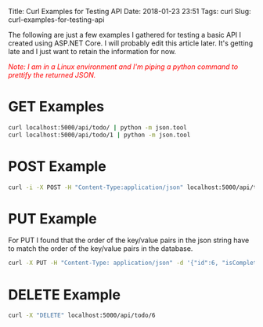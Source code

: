 Title: Curl Examples for Testing API
Date: 2018-01-23 23:51
Tags: curl
Slug: curl-examples-for-testing-api

The following are just a few examples I gathered for testing a basic API I created using ASP.NET Core. I will probably edit this article later. It's getting late and I just want to retain the information for now.

<span style="color:red;">*Note: I am in a Linux environment and I'm piping a python command to prettify the returned JSON.*</span>

# GET Examples

```sh
curl localhost:5000/api/todo/ | python -m json.tool
curl localhost:5000/api/todo/1 | python -m json.tool
```

# POST Example

```sh
curl -i -X POST -H "Content-Type:application/json" localhost:5000/api/todo -d '{"Name":"New Todo Item"}'
```

# PUT Example

For PUT I found that the order of the key/value pairs in the json string have to match the order of the key/value pairs in the database.

```sh
curl -X PUT -H "Content-Type: application/json" -d '{"id":6, "isComplete":true, "name":"New Todo Item"}' localhost:5000/api/todo/6
```

# DELETE Example

```sh
curl -X "DELETE" localhost:5000/api/todo/6
```
